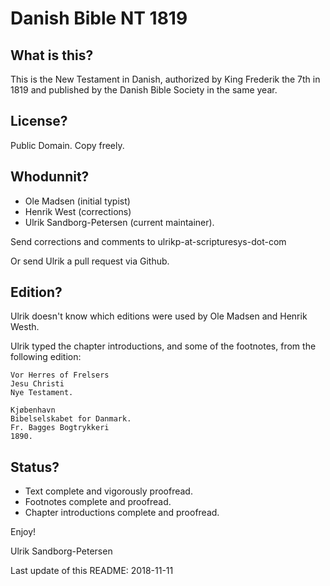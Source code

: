 # Danish Bible NT 1819

## What is this?

This is the New Testament in Danish, authorized by King Frederik the
7th in 1819 and published by the Danish Bible Society in the same
year.

## License?

Public Domain. Copy freely.


## Whodunnit?

- Ole Madsen (initial typist)
- Henrik West (corrections)
- Ulrik Sandborg-Petersen (current maintainer).

Send corrections and comments to ulrikp-at-scripturesys-dot-com

Or send Ulrik a pull request via Github.


## Edition?

Ulrik doesn't know which editions were used by Ole Madsen and Henrik
Westh.

Ulrik typed the chapter introductions, and some of the footnotes, from
the following edition:

```
Vor Herres of Frelsers
Jesu Christi
Nye Testament.

Kjøbenhavn
Bibelselskabet for Danmark.
Fr. Bagges Bogtrykkeri
1890.
```

## Status?

- Text complete and vigorously proofread.
- Footnotes complete and proofread.
- Chapter introductions complete and proofread.


Enjoy!

Ulrik Sandborg-Petersen

Last update of this README: 2018-11-11
